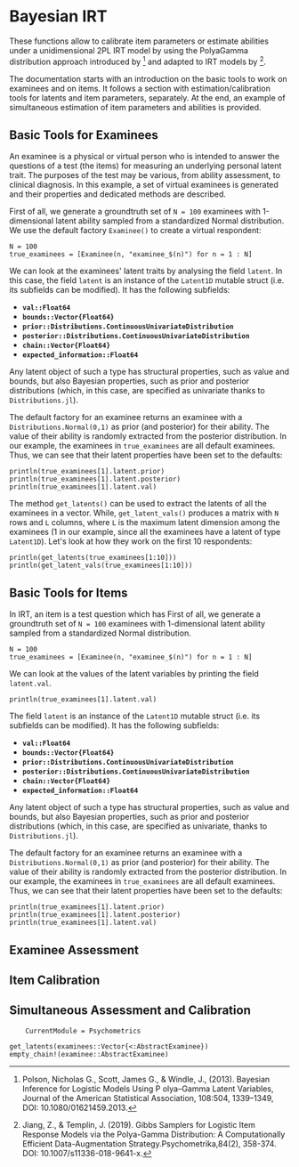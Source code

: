 # Bayesian IRT

These functions allow to calibrate item parameters or estimate abilities under a unidimensional 2PL IRT model by using the PolyaGamma distribution approach introduced by [^Polson] and adapted to IRT models by [^JiangTemplin].

The documentation starts with an introduction on the basic tools to work on examinees and on items.
It follows a section with estimation/calibration tools for latents and item parameters, separately.
At the end, an example of simultaneous estimation of item parameters and abilities is provided.

## Basic Tools for Examinees

An examinee is a physical or virtual person who is intended to answer the questions of a test (the items) for measuring an underlying personal latent trait. The purposes of the test may be various, from ability assessment, to clinical diagnosis.
In this example, a set of virtual examinees is generated and their properties and dedicated methods are described.

First of all, we generate a groundtruth set of ``N = 100`` examinees with 1-dimensional latent ability sampled from a standardized Normal distribution. We use the default factory ``Examinee()`` to create a virtual respondent:

```@example basic-tools-examinees, continued = true
N = 100
true_examinees = [Examinee(n, "examinee_$(n)") for n = 1 : N]
```

We can look at the examinees' latent traits by analysing the field `latent`.
In this case, the field `latent` is an instance of the `Latent1D` mutable struct (i.e. its subfields can be modified). It has the following subfields:

- **`val::Float64`**
- **`bounds::Vector{Float64}`**
- **`prior::Distributions.ContinuousUnivariateDistribution`**
- **`posterior::Distributions.ContinuousUnivariateDistribution`**
- **`chain::Vector{Float64}`**
- **`expected_information::Float64`**

Any latent object of such a type has structural properties, such as value and bounds, but also Bayesian properties, such as prior and posterior distributions 
(which, in this case, are specified as univariate thanks to `Distributions.jl`).

The default factory for an examinee returns an examinee with a `Distributions.Normal(0,1)` as prior (and posterior) for their ability. The value of their ability is randomly extracted from the posterior distribution. In our example, the examinees in `true_examinees` are all default examinees. Thus, we can see that their latent properties have been set to the defaults:

```@example basic-tools-examinees; continued = true
println(true_examinees[1].latent.prior)
println(true_examinees[1].latent.posterior)
println(true_examinees[1].latent.val)
```

The method `get_latents()` can be used to extract the latents of all the examinees in a vector. While, `get_latent_vals()` produces a matrix with ``N`` rows and ``L`` columns, where ``L`` is the maximum latent dimension among the examinees (1 in our example, since all the examinees have a latent of type `Latent1D`). Let's look at how they work on the first 10 respondents:

```@example basic-tools-examinees; continued = true
println(get_latents(true_examinees[1:10]))
println(get_latent_vals(true_examinees[1:10]))
```

## Basic Tools for Items

In IRT, an item is a test question which has 
First of all, we generate a groundtruth set of ``N = 100`` examinees with 1-dimensional latent ability sampled from a standardized Normal distribution.

```@example basic-tools-examinees, continued = true
N = 100
true_examinees = [Examinee(n, "examinee_$(n)") for n = 1 : N]
```

We can look at the values of the latent variables by printing the field `latent.val`.

```@example basic-tools-examinees; continued = true
println(true_examinees[1].latent.val)
```

The field `latent` is an instance of the `Latent1D` mutable struct (i.e. its subfields can be modified). It has the following subfields:

- **`val::Float64`**
- **`bounds::Vector{Float64}`**
- **`prior::Distributions.ContinuousUnivariateDistribution`**
- **`posterior::Distributions.ContinuousUnivariateDistribution`**
- **`chain::Vector{Float64}`**
- **`expected_information::Float64`**

Any latent object of such a type has structural properties, such as value and bounds, but also Bayesian properties, such as prior and posterior distributions 
(which, in this case, are specified as univariate, thanks to `Distributions.jl`).

The default factory for an examinee returns an examinee with a `Distributions.Normal(0,1)` as prior (and posterior) for their ability. The value of their ability is randomly extracted from the posterior distribution. In our example, the examinees in `true_examinees` are all default examinees. Thus, we can see that their latent properties have been set to the defaults:

```@example basic-tools-examinees; continued = true
println(true_examinees[1].latent.prior)
println(true_examinees[1].latent.posterior)
println(true_examinees[1].latent.val)
```
## Examinee Assessment

## Item Calibration

## Simultaneous Assessment and Calibration


[^Polson]: Polson, Nicholas G., Scott, James G., & Windle, J., (2013). Bayesian Inference for Logistic Models Using P olya–Gamma Latent Variables, Journal of the American Statistical Association, 108:504, 1339–1349, DOI: 10.1080/01621459.2013.

[^JiangTemplin]:  Jiang, Z., & Templin, J. (2019). Gibbs Samplers for Logistic Item Response Models via the Polya-Gamma Distribution: A Computationally Efficient Data-Augmentation Strategy.Psychometrika,84(2), 358-374.  DOI: 10.1007/s11336-018-9641-x.

```@meta
    CurrentModule = Psychometrics
```
```@docs
get_latents(examinees::Vector{<:AbstractExaminee})
empty_chain!(examinee::AbstractExaminee)
```
